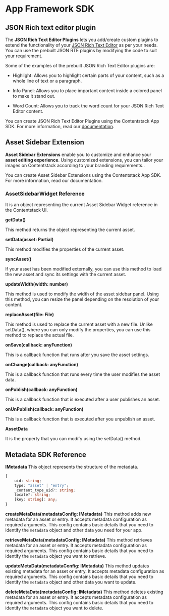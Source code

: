 # App Framework SDK

## JSON Rich text editor plugin

The **JSON Rich Text Editor Plugins** lets you add/create custom plugins to extend the functionality of your [JSON Rich Text Editor](https://www.contentstack.com/docs/developers/json-rich-text-editor/about-json-rich-text-editor/) as per your needs. You can use the prebuilt JSON RTE plugins by modifying the code to suit your requirement.

Some of the examples of the prebuilt JSON Rich Text Editor plugins are:

-   Highlight: Allows you to highlight certain parts of your content, such as a whole line of text or a paragraph.

-   Info Panel: Allows you to place important content inside a colored panel to make it stand out.

-   Word Count: Allows you to track the word count for your JSON Rich Text Editor content.

You can create JSON Rich Text Editor Plugins using the Contentstack App SDK. For more information, read our [documentation](https://www.contentstack.com/docs/developers/json-rich-text-editor-plugins/about-json-rte-plugins/).

## Asset Sidebar Extension

**Asset Sidebar Extensions** enable you to customize and enhance your **asset editing experience**. Using customized extensions, you can tailor your images on Contentstack according to your branding requirements..

You can create Asset Sidebar Extensions using the Contentstack App SDK. For more information, read our documentation.

### AssetSidebarWidget Reference

It is an object representing the current Asset Sidebar Widget reference in the Contentstack UI.

**getData()**

This method returns the object representing the current asset.

**setData(asset: Partial<AssetData>)**

This method modifies the properties of the current asset.

**syncAsset()**

If your asset has been modified externally, you can use this method to load the new asset and sync its settings with the current asset.

**updateWidth(width: number)**

This method is used to modify the width of the asset sidebar panel. Using this method, you can resize the panel depending on the resolution of your content.

**replaceAsset(file: File)**

This method is used to replace the current asset with a new file. Unlike setData(), where you can only modify the properties, you can use this method to replace the actual file.

**onSave(callback: anyFunction)**

This is a callback function that runs after you save the asset settings.

**onChange(callback: anyFunction)**

This is a callback function that runs every time the user modifies the asset data.

**onPublish(callback: anyFunction)**

This is a callback function that is executed after a user publishes an asset.

**onUnPublish(callback: anyFunction)**

This is a callback function that is executed after you unpublish an asset.

**AssetData**

It is the property that you can modify using the setData() method.

## Metadata SDK Reference

**IMetadata**
This object represents the structure of the metadata.

```ts
{
    uid: string;
    type: "asset" | "entry";
    _content_type_uid?: string;
    locale?: string;
    [key: string]: any;
}
```

**createMetaData(metadataConfig: IMetadata)**
This method adds new metadata for an asset or entry. It accepts metadata configuration as required arguments. This config contains basic details that you need to identify the `metadata` object and other data you need for your app.

**retrieveMetaData(metadataConfig: IMetadata)**
This method retrieves metadata for an asset or entry. It accepts metadata configuration as required arguments. This config contains basic details that you need to identify the `metadata` object you want to retrieve.

**updateMetaData(metadataConfig: IMetadata)**
This method updates existing metadata for an asset or entry. It accepts metadata configuration as required arguments. This config contains basic details that you need to identify the `metadata` object and other data you want to update.

**deleteMetaData(metadataConfig: IMetadata)**
This method deletes existing metadata for an asset or entry. It accepts metadata configuration as required arguments. This config contains basic details that you need to identify the `metadata` object you want to delete.

